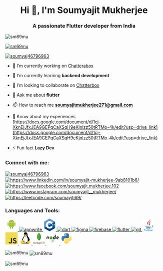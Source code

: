<h1 align="center">Hi 👋, I'm Soumyajit Mukherjee</h1>
<h3 align="center">A passionate Flutter developer from India</h3>

<p align="left"> <img src="https://komarev.com/ghpvc/?username=sm69mu&label=Profile%20views&color=0e75b6&style=flat" alt="sm69mu" /> </p>

<p align="left"> <a href="https://github.com/ryo-ma/github-profile-trophy"><img src="https://github-profile-trophy.vercel.app/?username=sm69mu" alt="sm69mu" /></a> </p>

<p align="left"> <a href="https://twitter.com/soumyaj46796963" target="blank"><img src="https://img.shields.io/twitter/follow/soumyaj46796963?logo=twitter&style=for-the-badge" alt="soumyaj46796963" /></a> </p>

- 🔭 I’m currently working on [Chatterabox](https://github.com/Sm69mu/chatterbox.git)

- 🌱 I’m currently learning **backend development**

- 👯 I’m looking to collaborate on [Chatterbox](https://github.com/Sm69mu/chatterbox.git)

- 💬 Ask me about **flutter**

- 📫 How to reach me **soumyajitmukherjee271@gmail.com**

- 📄 Know about my experiences [https://docs.google.com/document/d/1cj-XknEjJfxJEA9GEPqCaXSqH9eKjnlzz50tRTMo-4k/edit?usp=drive_link](https://docs.google.com/document/d/1cj-XknEjJfxJEA9GEPqCaXSqH9eKjnlzz50tRTMo-4k/edit?usp=drive_link)

- ⚡ Fun fact **Lazy Dev**

<h3 align="left">Connect with me:</h3>
<p align="left">
<a href="https://twitter.com/soumyaj46796963" target="blank"><img align="center" src="https://raw.githubusercontent.com/rahuldkjain/github-profile-readme-generator/master/src/images/icons/Social/twitter.svg" alt="soumyaj46796963" height="30" width="40" /></a>
<a href="https://linkedin.com/in/https://www.linkedin.com/in/soumyajit-mukherjee-9ab8101b6/" target="blank"><img align="center" src="https://raw.githubusercontent.com/rahuldkjain/github-profile-readme-generator/master/src/images/icons/Social/linked-in-alt.svg" alt="https://www.linkedin.com/in/soumyajit-mukherjee-9ab8101b6/" height="30" width="40" /></a>
<a href="https://fb.com/https://www.facebook.com/soumyajit.mukherjee.102" target="blank"><img align="center" src="https://raw.githubusercontent.com/rahuldkjain/github-profile-readme-generator/master/src/images/icons/Social/facebook.svg" alt="https://www.facebook.com/soumyajit.mukherjee.102" height="30" width="40" /></a>
<a href="https://instagram.com/https://www.instagram.com/soumyajit__mukherjee/" target="blank"><img align="center" src="https://raw.githubusercontent.com/rahuldkjain/github-profile-readme-generator/master/src/images/icons/Social/instagram.svg" alt="https://www.instagram.com/soumyajit__mukherjee/" height="30" width="40" /></a>
<a href="https://www.leetcode.com/https://leetcode.com/soumayjti69/" target="blank"><img align="center" src="https://raw.githubusercontent.com/rahuldkjain/github-profile-readme-generator/master/src/images/icons/Social/leet-code.svg" alt="https://leetcode.com/soumayjti69/" height="30" width="40" /></a>
</p>

<h3 align="left">Languages and Tools:</h3>
<p align="left"> <a href="https://developer.android.com" target="_blank" rel="noreferrer"> <img src="https://raw.githubusercontent.com/devicons/devicon/master/icons/android/android-original-wordmark.svg" alt="android" width="40" height="40"/> </a> <a href="https://appwrite.io" target="_blank" rel="noreferrer"> <img src="https://www.vectorlogo.zone/logos/appwriteio/appwriteio-icon.svg" alt="appwrite" width="40" height="40"/> </a> <a href="https://www.w3schools.com/cpp/" target="_blank" rel="noreferrer"> <img src="https://raw.githubusercontent.com/devicons/devicon/master/icons/cplusplus/cplusplus-original.svg" alt="cplusplus" width="40" height="40"/> </a> <a href="https://dart.dev" target="_blank" rel="noreferrer"> <img src="https://www.vectorlogo.zone/logos/dartlang/dartlang-icon.svg" alt="dart" width="40" height="40"/> </a> <a href="https://www.figma.com/" target="_blank" rel="noreferrer"> <img src="https://www.vectorlogo.zone/logos/figma/figma-icon.svg" alt="figma" width="40" height="40"/> </a> <a href="https://firebase.google.com/" target="_blank" rel="noreferrer"> <img src="https://www.vectorlogo.zone/logos/firebase/firebase-icon.svg" alt="firebase" width="40" height="40"/> </a> <a href="https://flutter.dev" target="_blank" rel="noreferrer"> <img src="https://www.vectorlogo.zone/logos/flutterio/flutterio-icon.svg" alt="flutter" width="40" height="40"/> </a> <a href="https://git-scm.com/" target="_blank" rel="noreferrer"> <img src="https://www.vectorlogo.zone/logos/git-scm/git-scm-icon.svg" alt="git" width="40" height="40"/> </a> <a href="https://www.java.com" target="_blank" rel="noreferrer"> <img src="https://raw.githubusercontent.com/devicons/devicon/master/icons/java/java-original.svg" alt="java" width="40" height="40"/> </a> <a href="https://developer.mozilla.org/en-US/docs/Web/JavaScript" target="_blank" rel="noreferrer"> <img src="https://raw.githubusercontent.com/devicons/devicon/master/icons/javascript/javascript-original.svg" alt="javascript" width="40" height="40"/> </a> <a href="https://www.linux.org/" target="_blank" rel="noreferrer"> <img src="https://raw.githubusercontent.com/devicons/devicon/master/icons/linux/linux-original.svg" alt="linux" width="40" height="40"/> </a> <a href="https://www.mongodb.com/" target="_blank" rel="noreferrer"> <img src="https://raw.githubusercontent.com/devicons/devicon/master/icons/mongodb/mongodb-original-wordmark.svg" alt="mongodb" width="40" height="40"/> </a> <a href="https://nodejs.org" target="_blank" rel="noreferrer"> <img src="https://raw.githubusercontent.com/devicons/devicon/master/icons/nodejs/nodejs-original-wordmark.svg" alt="nodejs" width="40" height="40"/> </a> <a href="https://www.python.org" target="_blank" rel="noreferrer"> <img src="https://raw.githubusercontent.com/devicons/devicon/master/icons/python/python-original.svg" alt="python" width="40" height="40"/> </a> </p>

<p><img align="left" src="https://github-readme-stats.vercel.app/api/top-langs?username=sm69mu&show_icons=true&theme=dark&locale=en&layout=compact" alt="sm69mu" /></p>

<p>&nbsp;<img align="center" src="https://github-readme-stats.vercel.app/api?username=sm69mu&show_icons=true&locale=en" alt="sm69mu" /></p>

<p><img align="center" src="https://github-readme-streak-stats.herokuapp.com/?user=sm69mu&" alt="sm69mu" /></p>
